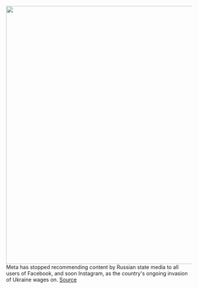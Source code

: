 <img src='https://cdn.vox-cdn.com/thumbor/Ix7bjB2hXoApeEQIXQg8A8fa-Go=/0x0:2040x1360/1200x800/filters:focal(857x517:1183x843)/cdn.vox-cdn.com/uploads/chorus_image/image/70565623/acastro_171002_1777_0004_v5.5.jpg' width='700px' /><br/>
Meta has stopped recommending content by Russian state media to all users of Facebook, and soon Instagram, as the country's ongoing invasion of Ukraine wages on.
<a href='https://www.theverge.com/2022/3/1/22956532/facebook-russian-state-media-global-recommendation-suspension'> Source <a/>